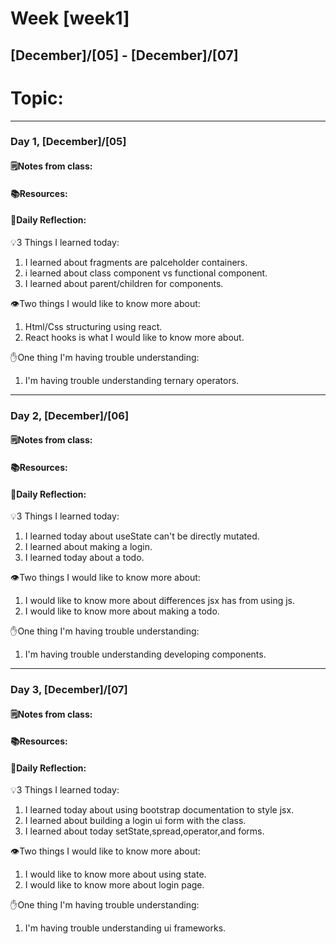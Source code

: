 # Week [week1]
## [December]/[05] - [December]/[07]

# Topic:

___

### Day 1, [December]/[05]

#### 🗒️Notes from class:

#### 📚Resources:


#### 💭Daily Reflection:

💡3 Things I learned today:
1. I learned about fragments are palceholder containers.
2. i learned about class component vs functional component.
3. I learned about parent/children for components.

👁️Two things I would like to know more about:
1. Html/Css structuring using react.
2. React hooks is what I would like to know more about.

✋One thing I'm having trouble understanding:
1. I'm having trouble understanding ternary operators.


___

### Day 2, [December]/[06] 

#### 🗒️Notes from class:

#### 📚Resources:


#### 💭Daily Reflection:

💡3 Things I learned today:
1. I learned today about useState can't be directly mutated.
2. I learned about making a login.
3. I learned today about a todo.

👁️Two things I would like to know more about:
1. I would like to know more about differences jsx has from using js.
2. I would like to know more about making a todo.

✋One thing I'm having trouble understanding:
1. I'm having trouble understanding developing components.

___

### Day 3, [December]/[07]
#### 🗒️Notes from class:

#### 📚Resources:


#### 💭Daily Reflection:

💡3 Things I learned today:
1. I learned today about using bootstrap documentation to style jsx.
2. I learned about building a login ui form with the class.
3. I learned about today setState,spread,operator,and forms.

👁️Two things I would like to know more about:
1. I would like to know more about using state.
2. I would like to know more about login page.

✋One thing I'm having trouble understanding:
1. I'm having trouble understanding ui frameworks.
 

